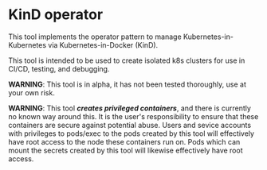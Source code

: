 # KinD operator

This tool implements the operator pattern to manage Kubernetes-in-Kubernetes via Kubernetes-in-Docker (KinD).

This tool is intended to be used to create isolated k8s clusters for use in CI/CD, testing, and debugging.

**WARNING**: This tool is in alpha, it has not been tested thoroughly, use at your own risk.

**WARNING**: This tool ***creates privileged containers***, and there is currently no known way around this. It is the user's responsibility to ensure that these containers are secure against potential abuse. Users and sevice accounts with privileges to pods/exec to the pods created by this tool will effectively have root access to the node these containers run on. Pods which can mount the secrets created by this tool will likewise effectively have root access.

